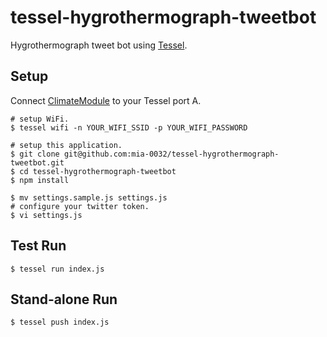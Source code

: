 tessel-hygrothermograph-tweetbot
================================

Hygrothermograph tweet bot using [Tessel](https://tessel.io/).

## Setup

Connect [ClimateModule](https://tessel.io/modules#module-climate) to your Tessel port A.

```
# setup WiFi.
$ tessel wifi -n YOUR_WIFI_SSID -p YOUR_WIFI_PASSWORD
```

```
# setup this application.
$ git clone git@github.com:mia-0032/tessel-hygrothermograph-tweetbot.git
$ cd tessel-hygrothermograph-tweetbot
$ npm install
```

```
$ mv settings.sample.js settings.js
# configure your twitter token.
$ vi settings.js
```

## Test Run

```
$ tessel run index.js
```

## Stand-alone Run

```
$ tessel push index.js
```
